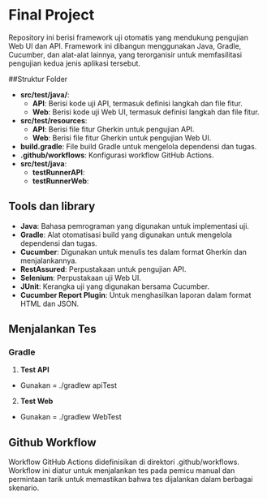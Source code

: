 # Final Project
Repository ini berisi framework uji otomatis yang mendukung pengujian Web UI dan API. Framework ini dibangun menggunakan Java, Gradle, Cucumber, dan alat-alat lainnya, yang terorganisir untuk memfasilitasi pengujian kedua jenis aplikasi tersebut.

##Struktur Folder
- **src/test/java/**:
    - **API**: Berisi kode uji API, termasuk definisi langkah dan file fitur.
    - **Web**: Berisi kode uji Web UI, termasuk definisi langkah dan file fitur.
- **src/test/resources**:
    - **API**: Berisi file fitur Gherkin untuk pengujian API.
    - **Web**: Berisi file fitur Gherkin untuk pengujian Web UI.
- **build.gradle**: File build Gradle untuk mengelola dependensi dan tugas.
- **.github/workflows**: Konfigurasi workflow GitHub Actions.
- **src/test/java**:
  - **testRunnerAPI**:
  - **testRunnerWeb**:

## Tools dan library
- **Java**: Bahasa pemrograman yang digunakan untuk implementasi uji.
- **Gradle**: Alat otomatisasi build yang digunakan untuk mengelola dependensi dan tugas.
- **Cucumber**: Digunakan untuk menulis tes dalam format Gherkin dan menjalankannya.
- **RestAssured**: Perpustakaan untuk pengujian API.
- **Selenium**: Perpustakaan uji Web UI.
- **JUnit**: Kerangka uji yang digunakan bersama Cucumber.
- **Cucumber Report Plugin**: Untuk menghasilkan laporan dalam format HTML dan JSON.

## Menjalankan Tes

### Gradle

1. **Test API**
- Gunakan = ./gradlew apiTest

2. **Test Web**
- Gunakan =  ./gradlew WebTest

## Github Workflow
Workflow GitHub Actions didefinisikan di direktori .github/workflows. Workflow ini diatur untuk menjalankan tes pada pemicu manual dan permintaan tarik untuk memastikan bahwa tes dijalankan dalam berbagai skenario.